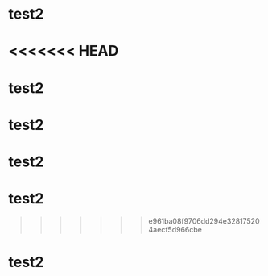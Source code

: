 # test2
<<<<<<< HEAD
=======
# test2
# test2
# test2
# test2
>>>>>>> e961ba08f9706dd294e328175204aecf5d966cbe
# test2
